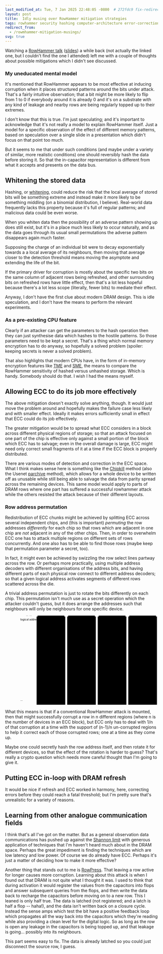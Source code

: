```yaml
---
last_modified_at: Tue, 7 Jan 2025 22:48:05 -0800  # 272fdc9 fix-redirect-from-usage
layout: post
title:  Idly musing over RowHammer mitigation strategies
tags: rowhammer security hashing computer-architecture error-correction
redirect_from:
  - /rowmhammer-mitigation-musings/
svg: true
---
```

Watching a [RowHammer talk][] ([slides][RowHammer slides]) a while back (not
actually the linked one, but I couldn't find the one I attended) left me with a
couple of thoughts about possible mitigations which I didn't see discussed.

### My uneducated mental model

It's mentioned that RowHammer appears to be most effective at inducing
corruption when it places structured patterns around the bits under attack.
That's a fairly intuitive observation; that a bit might be more likely to flip
from 1 to 0 if everybody around it is already 0 and it's on a substrate with
any kind of leakage and nearby rows are being regularly topped up to their
extremes.

I don't know that this is true.  I'm just speculating; and it's important to
acknowledge that it's not really a model to explain RowHammer itself.  Just a
model for a specific observation of the effect of different memory patterns,
based on speculation over a single slide in a presentation which didn't focus
on that point too much.

But it seems to me that under such conditions (and maybe under a variety of
similar, more realistic conditions) one should reversibly hash the data before
storing it.  So that the in-capacitor representation is different from what it
accepts and presents on the data bus.

## Whitening the stored data

Hashing, or [whitening][], could reduce the risk that the local average of
stored bits will be something extreme and instead make it more likely to be
something middling (on a binomial distribution, I believe).  Real-world data
frequently lacks this property because it's full of regular patterns; and
malicious data could be even worse.

When you whiten data then the possibility of an adverse pattern showing
up does still exist, but it's in a place much less likely to occur
naturally, and as the data goes through its usual small permutations the
adverse pattern disappears again much faster.

Supposing the charge of an individual bit were to decay exponentially towards a
a local average of its neighbours, then moving that average closer to the
detection threshold means moving the asymptote and extending the life of the
bit.

If the primary driver for corruption is mostly about the specific two bits on
the same column of adjacent rows being refreshed, and other surrounding bits on
refreshed rows have little effect, then that's a lot less hopeful because
there's a lot less scope (literally, fewer bits) to mediate their effect.

Anyway, I don't have the first clue about modern DRAM design.  This is idle
speculation, and I don't have the means to perform the relevant experiments.

### As a pre-existing CPU feature

Clearly if an attacker can get the parameters to the hash operation then they
can just synthesise data which hashes to the hostile patterns.  So those
parameters need to be kept a secret.  That's a thing which normal memory
encryption has to do anyway, so hopefully a solved problem (spoiler: keeping
secrets is never a solved problem).

That also highlights that modern CPUs have, in the form of in-memory
encryption features like [TME][] and [SME][], the means to compare the
RowHammer sensitivity of hashed versus unhashed storage.  Which is
handy.  Somebody should do that.  I wish I had the means myself.

## Allowing ECC to do its job more effectively

The above mitigation doesn't exactly solve anything, though.  It would just
move the problem around and hopefully makes the failure case less likely and
with smaller effect.  Ideally it makes errors sufficiently small in
effect that ECC could do its job effectively.

The greater mitigation would be to spread what ECC considers in a block
across different physical regions of storage; so that an attack focused
on one part of the chip is effective only against a small portion of the
block which ECC has to salvage; even in the overall damage is large, ECC
might need only correct small fragments of it at a time if the ECC block
is properly distributed.

There are various modes of detection and correction in the ECC space.
What I think makes sense here is something like the [Chipkill][] method
(also the Usenet [parchive][] method), which allows for a whole device
to be written off as unusable while still being able to salvage the data
from parity spread across the remaining devices.  This same model would
apply to parts of DRAM rows where one part has suffered a successful
rowhammer attack while the others resisted the attack because of their
different layouts.

### Row address permutation

Redistribution of ECC chunks might be achieved by splitting ECC across
several independent chips, and (this is important) _permuting_ the row
addresses _differently_ for each chip so that rows which are adjacent in
one chip are _not_ adjacent in any of the other chips.  Then, in order
to overwhelm ECC one has to attack multiple regions on different sets of
rows concurrently.  And one also has to be able to find those rows
(maybe keep that permutation parameter a secret, too).

In fact, it might even be achieved by swizzling the row select lines
partway across the row.  Or perhaps more practically, using multiple
address decoders with different organisations of the address bits, and
having different parts of each physical row connect to different address
decoders; so that a given logical address activates segments of
different rows scattered across the die.

A trivial address permutation is just to rotate the bits differently on each
chip.  This permutation isn't much use as a secret operation which the attacker
couldn't guess, but it does arrange the addresses such that neighbours will
only be neighbours for one specific device.

<svg width="100%" viewbox="0 0 800 465">
  <defs>
    {% for n in (0..15) -%}
    <g id="row{{n}}"><rect x="0" y="0" width="140" height="30" /><text x="70" y="15">row {{n}}</text></g>
    {% endfor -%}
  </defs>
  <text x="80" y="25">logical address</text><text x="80" y="445">&hellip;</text>
  <rect x="165" y="5" width="150" height="460" /><text x="240" y="25">chip 0</text><text x="240" y="445">&hellip;</text>
  <rect x="325" y="5" width="150" height="460" /><text x="400" y="25">chip 1</text><text x="400" y="445">&hellip;</text>
  <rect x="485" y="5" width="150" height="460" /><text x="560" y="25">chip 2</text><text x="560" y="445">&hellip;</text>
  <rect x="645" y="5" width="150" height="460" /><text x="720" y="25">chip 3</text><text x="720" y="445">&hellip;</text>
  {% for n in (0..15) -%}
    <g class="blockgroup{{n}}">
    {% if n < 10 %}<text x="80" y="{{n | times: 40 | plus: 60}}">row {{n}}</text>{%endif%}
    {% assign m = n | times: 4369 | divided_by: 1 | modulo: 16 %}
    {% if m < 10 %}<use href="#row{{n}}" x="170" y="{{m | times: 40 | plus: 40 }}" />{%endif%}
    {% assign m = n | times: 4369 | divided_by: 2 | modulo: 16 %}
    {% if m < 10 %}<use href="#row{{n}}" x="330" y="{{m | times: 40 | plus: 40 }}" />{%endif%}
    {% assign m = n | times: 4369 | divided_by: 4 | modulo: 16 %}
    {% if m < 10 %}<use href="#row{{n}}" x="490" y="{{m | times: 40 | plus: 40 }}" />{%endif%}
    {% assign m = n | times: 4369 | divided_by: 8 | modulo: 16 %}
    {% if m < 10 %}<use href="#row{{n}}" x="650" y="{{m | times: 40 | plus: 40 }}" />{%endif%}
    </g>
  {% endfor -%}
</svg>

What this means is that if a conventional RowHammer attack is mounted, then
that might successfully corrupt a row in n different regions (where n is the
number of devices in an ECC block), but ECC only has to deal with 1/n of that
corruption at a time with the support of (n-1)/n un-corrupted regions to help
it correct each of those corrupted rows; one at a time as they come up.

Maybe one could secretly hash the row address itself, and then rotate it for
different devices, so that the effect of the rotation is harder to guess?
That's really a crypto question which needs more careful thought than I'm
going to give it.

## Putting ECC in-loop with DRAM refresh

It would be nice if refresh and ECC worked in harmony, here, correcting errors
before they could reach a fatal threshold; but I'm pretty sure that's
unrealistic for a variety of reasons.

## Learning from other analogue communication fields

I think that's all I've got on the matter.  But as a general observation data
communications has pushed up against the [Shannon limit][] with generous
application of techniques that I'm haven't heard much about in the DRAM space.
Perhaps the great impediment is finding the techniques which are low latency
and low power.  Of course we do already have ECC.  Perhaps it's just a matter
of deciding how to make it more effective?

Another thing that stands out to me is [RowPress][].  That leaving a row
active for longer causes more corruption.  Learning about this attack is
when I found out that DRAM is not quite what I thought it was.  I used
to think that during activation it would register the values from the
capacitors into flops and answer subsequent queries from the flops, and
then write the data back to recharge the capacitors before moving on to
a new row.  This I leaned is only half true.  The data is latched (not
registered; and a latch is half a flop -- haha!), and the data isn't
written back on a closure cycle.  Instead the sense amps which test the
bit have a positive feedback loop which propagates all the way back into
the capacitors which they're reading while also providing a clean level
for the digital logic.  So as long as the row is open any leakage in the
capacitors is being topped up, and that leakage is going... possibly
into its neighbours.

This part seems easy to fix.  The data is already latched so you could
just disconnect the source row, I guess.

[RowHammer talk]: <https://youtu.be/wGcVrKaOvFo>
[RowHammer slides]: <https://safari.ethz.ch/architecture_seminar/fall2023/lib/exe/fetch.php?media=onur-comparchseminar-fall2023-lecture3-rowhammerstory-afterlecture.pdf>
[whitening]: <https://en.wikipedia.org/wiki/Whitening_transformation>
[TME]: <Https://en.wikichip.org/wiki/x86/tme>
[SME]: <Https://en.wikichip.org/wiki/x86/sme>
[Shannon limit]: <https://en.wikipedia.org/wiki/Noisy-channel_coding_theorem>
[RowPress]: <https://arxiv.org/abs/2306.17061>
[Chipkill]: <https://en.wikipedia.org/wiki/Chipkill>
[Parchive]: <https://en.wikipedia.org/wiki/Parchive>
